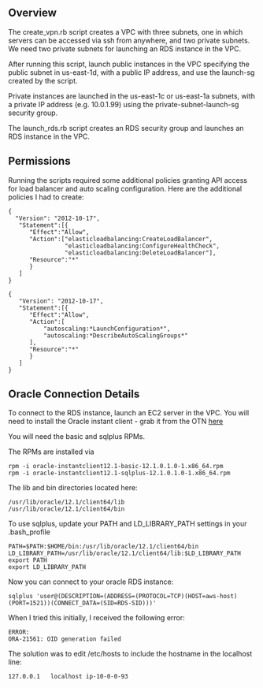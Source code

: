 Overview
-----------------

The create_vpn.rb script creates a VPC with three subnets, one in which
servers can be accessed via ssh from anywhere, and two private subnets. We
need two private subnets for launching an RDS instance in the VPC.

After running this script, launch public instances in the VPC specifying the
public subnet in us-east-1d, with a public IP address, and use the
launch-sg created by the script.

Private instances are launched in the us-east-1c or us-east-1a subnets, with a private
IP address (e.g. 10.0.1.99) using the private-subnet-launch-sg security
group.

The launch_rds.rb script creates an RDS security group and launches an
RDS instance in the VPC.

Permissions
----------------

Running the scripts required some additional policies granting API access
for load balancer and auto scaling configuration. Here are the
additional policies I had to create:

    {
      "Version": "2012-10-17",
       "Statement":[{
          "Effect":"Allow",
          "Action":["elasticloadbalancing:CreateLoadBalancer",
                    "elasticloadbalancing:ConfigureHealthCheck",
                    "elasticloadbalancing:DeleteLoadBalancer"],
          "Resource":"*"
          }  
       ]
    }

    {
       "Version": "2012-10-17",
       "Statement":[{
          "Effect":"Allow",
          "Action":[
              "autoscaling:*LaunchConfiguration*",
              "autoscaling:*DescribeAutoScalingGroups*"
          ],
          "Resource":"*"
          }
       ]
    }




Oracle Connection Details
-----------------------------

To connect to the RDS instance, launch an EC2 server in the VPC. You will need to install the Oracle instant
client - grab it from the OTN [here](http://www.oracle.com/technetwork/topics/linuxx86-64soft-092277.html)

You will need the basic and sqlplus RPMs.

The RPMs are installed via

    rpm -i oracle-instantclient12.1-basic-12.1.0.1.0-1.x86_64.rpm
    rpm -i oracle-instantclient12.1-sqlplus-12.1.0.1.0-1.x86_64.rpm

The lib and bin directories located here:

    /usr/lib/oracle/12.1/client64/lib
    /usr/lib/oracle/12.1/client64/bin

To use sqlplus, update your PATH and LD_LIBRARY_PATH settings in your .bash_profile

    PATH=$PATH:$HOME/bin:/usr/lib/oracle/12.1/client64/bin
    LD_LIBRARY_PATH=/usr/lib/oracle/12.1/client64/lib:$LD_LIBRARY_PATH
    export PATH
    export LD_LIBRARY_PATH

Now you can connect to your oracle RDS instance:

    sqlplus 'user@(DESCRIPTION=(ADDRESS=(PROTOCOL=TCP)(HOST=aws-host)(PORT=1521))(CONNECT_DATA=(SID=RDS-SID)))'

When I tried this initially, I received the following error:

    ERROR:
    ORA-21561: OID generation failed

The solution was to edit /etc/hosts to include the hostname in the localhost line:

    127.0.0.1   localhost ip-10-0-0-93
